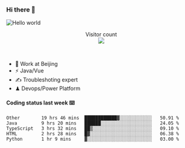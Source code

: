 ### Hi there 👋

<img src="https://raw.githubusercontent.com/sagar-viradiya/sagar-viradiya/master/resources/banner.png" alt="Hello world">
<p align="center"> 
  Visitor count<br/>
  <img src="https://profile-counter.glitch.me/youszoe/count.svg" />
</p>
<br/>

- 🍻 Work at Beijing 
- ⚡  Java/Vue
- ✍️  Troubleshoting expert
- ♟  Devops/Power Platform 

#### Coding status last week ⌨️

<!--START_SECTION:waka-->
```text
Other        19 hrs 46 mins  ████████████▓░░░░░░░░░░░░   50.91 % 
Java         9 hrs 20 mins   ██████░░░░░░░░░░░░░░░░░░░   24.05 % 
TypeScript   3 hrs 32 mins   ██▒░░░░░░░░░░░░░░░░░░░░░░   09.10 % 
HTML         2 hrs 28 mins   █▓░░░░░░░░░░░░░░░░░░░░░░░   06.38 % 
Python       1 hr 9 mins     ▓░░░░░░░░░░░░░░░░░░░░░░░░   03.00 % 
```
<!--END_SECTION:waka-->

<br/>
<center><img src="http://ghchart.rshah.org/409ba5/yousazoe" alt="" /></center>


